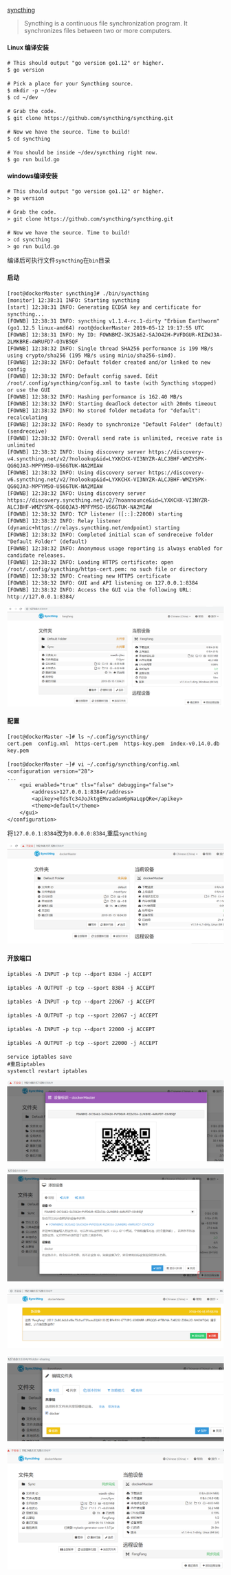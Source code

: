 [syncthing](https://github.com/syncthing/syncthing)

> Syncthing is a continuous file synchronization program. It synchronizes files between two or more computers. 

#### Linux 编译安装
```
# This should output "go version go1.12" or higher.
$ go version

# Pick a place for your Syncthing source.
$ mkdir -p ~/dev
$ cd ~/dev

# Grab the code.
$ git clone https://github.com/syncthing/syncthing.git

# Now we have the source. Time to build!
$ cd syncthing

# You should be inside ~/dev/syncthing right now.
$ go run build.go
```
#### windows编译安装
```
# This should output "go version go1.12" or higher.
> go version

# Grab the code.
> git clone https://github.com/syncthing/syncthing.git

# Now we have the source. Time to build!
> cd syncthing
> go run build.go
```
编译后可执行文件`syncthing`在`bin`目录

#### 启动
```
[root@dockerMaster syncthing]# ./bin/syncthing
[monitor] 12:38:31 INFO: Starting syncthing
[start] 12:38:31 INFO: Generating ECDSA key and certificate for syncthing...
[FOWNB] 12:38:31 INFO: syncthing v1.1.4-rc.1-dirty "Erbium Earthworm" (go1.12.5 linux-amd64) root@dockerMaster 2019-05-12 19:17:55 UTC
[FOWNB] 12:38:31 INFO: My ID: FOWNBMZ-3KJSA62-SAJO42H-PVFDGUR-RIZWJ3A-2LMKBRE-4WRUFD7-O3VB5QF
[FOWNB] 12:38:32 INFO: Single thread SHA256 performance is 199 MB/s using crypto/sha256 (195 MB/s using minio/sha256-simd).
[FOWNB] 12:38:32 INFO: Default folder created and/or linked to new config
[FOWNB] 12:38:32 INFO: Default config saved. Edit /root/.config/syncthing/config.xml to taste (with Syncthing stopped) or use the GUI
[FOWNB] 12:38:32 INFO: Hashing performance is 162.40 MB/s
[FOWNB] 12:38:32 INFO: Starting deadlock detector with 20m0s timeout
[FOWNB] 12:38:32 INFO: No stored folder metadata for "default": recalculating
[FOWNB] 12:38:32 INFO: Ready to synchronize "Default Folder" (default) (sendreceive)
[FOWNB] 12:38:32 INFO: Overall send rate is unlimited, receive rate is unlimited
[FOWNB] 12:38:32 INFO: Using discovery server https://discovery-v4.syncthing.net/v2/?nolookup&id=LYXKCHX-VI3NYZR-ALCJBHF-WMZYSPK-QG6QJA3-MPFYMSO-U56GTUK-NA2MIAW
[FOWNB] 12:38:32 INFO: Using discovery server https://discovery-v6.syncthing.net/v2/?nolookup&id=LYXKCHX-VI3NYZR-ALCJBHF-WMZYSPK-QG6QJA3-MPFYMSO-U56GTUK-NA2MIAW
[FOWNB] 12:38:32 INFO: Using discovery server https://discovery.syncthing.net/v2/?noannounce&id=LYXKCHX-VI3NYZR-ALCJBHF-WMZYSPK-QG6QJA3-MPFYMSO-U56GTUK-NA2MIAW
[FOWNB] 12:38:32 INFO: TCP listener ([::]:22000) starting
[FOWNB] 12:38:32 INFO: Relay listener (dynamic+https://relays.syncthing.net/endpoint) starting
[FOWNB] 12:38:32 INFO: Completed initial scan of sendreceive folder "Default Folder" (default)
[FOWNB] 12:38:32 INFO: Anonymous usage reporting is always enabled for candidate releases.
[FOWNB] 12:38:32 INFO: Loading HTTPS certificate: open /root/.config/syncthing/https-cert.pem: no such file or directory
[FOWNB] 12:38:32 INFO: Creating new HTTPS certificate
[FOWNB] 12:38:32 INFO: GUI and API listening on 127.0.0.1:8384
[FOWNB] 12:38:32 INFO: Access the GUI via the following URL: http://127.0.0.1:8384/
```
![syncthing01](../img/syncthing/syncthing01.png)

#### 配置
```
[root@dockerMaster ~]# ls ~/.config/syncthing/
cert.pem  config.xml  https-cert.pem  https-key.pem  index-v0.14.0.db  key.pem

[root@dockerMaster ~]# vi ~/.config/syncthing/config.xml
<configuration version="28">
...
    <gui enabled="true" tls="false" debugging="false">
        <address>127.0.0.1:8384</address>
        <apikey>eTdsTc34JoJktgEMvzadam6pNaLqpQRe</apikey>
        <theme>default</theme>
    </gui>
</configuration>
```
将`127.0.0.1:8384`改为`0.0.0.0:8384`,重启`syncthing`

![syncthing02](../img/syncthing/syncthing02.png)

#### 开放端口
```
iptables -A INPUT -p tcp --dport 8384 -j ACCEPT

iptables -A OUTPUT -p tcp --sport 8384 -j ACCEPT

iptables -A INPUT -p tcp --dport 22067 -j ACCEPT

iptables -A OUTPUT -p tcp --sport 22067 -j ACCEPT

iptables -A INPUT -p tcp --dport 22000 -j ACCEPT

iptables -A OUTPUT -p tcp --sport 22000 -j ACCEPT

service iptables save
#重启iptables
systemctl restart iptables
```

![syncthing03](../img/syncthing/syncthing03.png)

![syncthing04](../img/syncthing/syncthing04.png)

![syncthing05](../img/syncthing/syncthing05.png)

![syncthing06](../img/syncthing/syncthing06.png)

![syncthing07](../img/syncthing/syncthing07.png)
